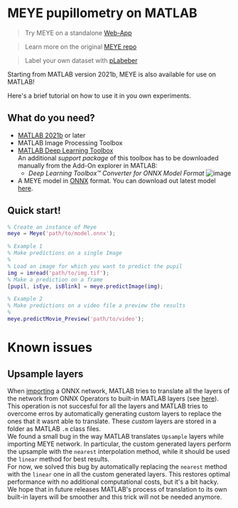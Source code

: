 # MEYE pupillometry on MATLAB

> Try MEYE on a standalone [Web-App](https://www.pupillometry.it/)

> Learn more on the original [MEYE repo](https://github.com/fabiocarrara/meye)

> Label your own dataset with [pLabeber](https://github.com/LeonardoLupori/pLabeler)

Starting from MATLAB version 2021b, MEYE is also available for use on MATLAB!

Here's a brief tutorial on how to use it in you own experiments.

## What do you need?

- [MATLAB 2021b](https://it.mathworks.com/products/matlab.html) or later
- MATLAB Image Processing Toolbox
- [MATLAB Deep Learning Toolbox](https://it.mathworks.com/products/deep-learning.html)  
    An additional _support package_ of this toolbox has to be downloaded manually from the Add-On explorer in MATLAB:
    -  _Deep Learning Toolbox™ Converter for ONNX Model Format_
    ![image](https://user-images.githubusercontent.com/39329654/152327789-dde0af9b-d531-40be-b1a0-5ba17c508a13.png)
- A MEYE model in [ONNX](https://onnx.ai/) format. You can download out latest model [here](https://github.com/fabiocarrara/meye/releases).


## Quick start!

```matlab
% Create an instance of Meye
meye = Meye('path/to/model.onnx');

% Example 1
% Make predictions on a single Image
%
% Load an image for which you want to predict the pupil
img = imread('path/to/img.tif');
% Make a prediction on a frame
[pupil, isEye, isBlink] = meye.predictImage(img);

% Example 2
% Make predictions on a video file a preview the results
%
meye.predictMovie_Preview('path/to/video');
```


# Known issues

## Upsample layers
When [importing](https://it.mathworks.com/help/deeplearning/ref/importonnxnetwork.html) a ONNX network, MATLAB tries to translate all the layers of the network from ONNX Operators to built-in MATLAB layers (see [here](https://it.mathworks.com/help/deeplearning/ref/importonnxnetwork.html#mw_dc6cd14c-e8d0-4370-af81-96626a888d9c)).  
This operation is not succesful for all the layers and MATLAB tries to overcome erros by automatically generating custom layers to replace the ones that it wasnt able to translate. These _custom_ layers are stored in a folder as MATLAB `.m` class files.  
We found a small bug in the way MATLAB translates `Upsample` layers while importing MEYE network. In particular, the custom generated layers perform the upsample with the `nearest` interpolation method, while it should be used the `linear` method for best results.  
For now, we solved this bug by automatically replacing the `nearest` method with the `linear` one in all the custom generated layers. This restores optimal performance with no additional computational costs, but it's a bit hacky.   
We hope that in future releases MATLAB's process of translation to its own built-in layers will be smoother and this trick will not be needed anymore.